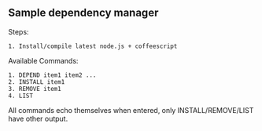 Sample dependency manager
-------------------------


Steps:
```
1. Install/compile latest node.js + coffeescript
```

Available Commands:
```
1. DEPEND item1 item2 ...
2. INSTALL item1
3. REMOVE item1
4. LIST
```

All commands echo themselves when entered, only INSTALL/REMOVE/LIST have other output.
